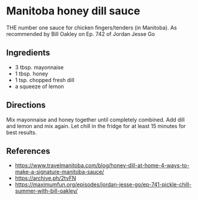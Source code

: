 # Manitoba honey dill sauce

THE number one sauce for chicken fingers/tenders (in Manitoba). As recommended by Bill Oakley on Ep. 742 of Jordan Jesse Go

## Ingredients

- 3 tbsp. mayonnaise
- 1 tbsp. honey
- 1 tsp. chopped fresh dill
- a squeeze of lemon

## Directions

Mix mayonnaise and honey together until completely combined. Add dill and lemon and mix again. Let chill in the fridge for at least 15 minutes for best results.

## References

- <https://www.travelmanitoba.com/blog/honey-dill-at-home-4-ways-to-make-a-signature-manitoba-sauce/>
- <https://archive.ph/2tvFN>
- <https://maximumfun.org/episodes/jordan-jesse-go/ep-741-pickle-chill-summer-with-bill-oakley/>
